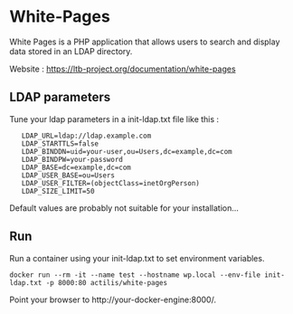 # White-Pages

White Pages is a PHP application that allows users to search and display data stored in an LDAP directory. 

Website : https://ltb-project.org/documentation/white-pages


## LDAP parameters

Tune your ldap parameters in a init-ldap.txt file like this :

```
   LDAP_URL=ldap://ldap.example.com
   LDAP_STARTTLS=false
   LDAP_BINDDN=uid=your-user,ou=Users,dc=example,dc=com
   LDAP_BINDPW=your-password
   LDAP_BASE=dc=example,dc=com
   LDAP_USER_BASE=ou=Users
   LDAP_USER_FILTER=(objectClass=inetOrgPerson)
   LDAP_SIZE_LIMIT=50
```

Default values are probably not suitable for your installation...

## Run

Run a container using your init-ldap.txt to set environment variables. 

```shell
docker run --rm -it --name test --hostname wp.local --env-file init-ldap.txt -p 8000:80 actilis/white-pages
```

Point your browser to http://your-docker-engine:8000/.

